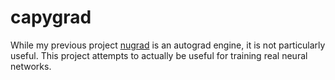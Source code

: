 # capygrad

While my previous project [nugrad](https://github.com/AutumnAurelium/nugrad) is an autograd engine, it is not particularly useful. This project attempts to actually be useful for training real neural networks.